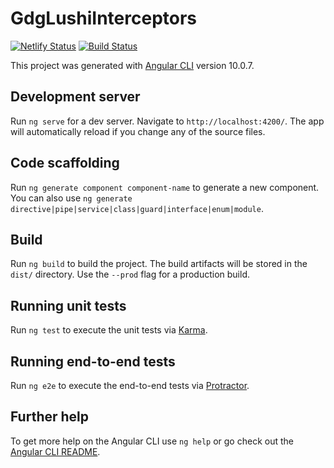 # GdgLushiInterceptors

[![Netlify Status](https://api.netlify.com/api/v1/badges/3bfb3647-34f5-4d28-a471-9607c6bd3f0e/deploy-status)](https://app.netlify.com/sites/gdg-lushi-interceptors/deploys)
[![Build Status](https://travis-ci.com/bernard-ng/gdg-lubumbashi-interceptors.svg?branch=master)](https://travis-ci.com/bernard-ng/gdg-lubumbashi-interceptors)

This project was generated with [Angular CLI](https://github.com/angular/angular-cli) version 10.0.7.

## Development server

Run `ng serve` for a dev server. Navigate to `http://localhost:4200/`. The app will automatically reload if you change any of the source files.

## Code scaffolding

Run `ng generate component component-name` to generate a new component. You can also use `ng generate directive|pipe|service|class|guard|interface|enum|module`.

## Build

Run `ng build` to build the project. The build artifacts will be stored in the `dist/` directory. Use the `--prod` flag for a production build.

## Running unit tests

Run `ng test` to execute the unit tests via [Karma](https://karma-runner.github.io).

## Running end-to-end tests

Run `ng e2e` to execute the end-to-end tests via [Protractor](http://www.protractortest.org/).

## Further help

To get more help on the Angular CLI use `ng help` or go check out the [Angular CLI README](https://github.com/angular/angular-cli/blob/master/README.md).
